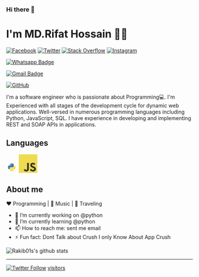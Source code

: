 ### Hi there 👋

# I'm MD.Rifat Hossain 👨‍💻

<a href="https://www.facebook.com/m.rifath.hossain" target="_blank"><img src="https://img.shields.io/badge/Facebook-%231877F2.svg?&style=flat-square&logo=facebook&logoColor=white" alt="Facebook"></a>
[![Twitter](https://img.shields.io/badge/-Twitter-222222?style=flat-square&logo=twitter&logoColor=white&link=https://twitter.com/rifat_hossain21/)](https://twitter.com/rifat_hossain21/)
[![Stack Overflow](https://img.shields.io/badge/-Stack%20Overflow-222222?style=flat-square&logo=stack-overflow&logoColor=white&link=https://stackoverflow.com/users/7938471/rifat-h?tab=profile)](https://stackoverflow.com/users/7938471/rifat-h?tab=profile)
<a href="https://www.instagram.com/rakibul107/" target="_blank"><img src="https://img.shields.io/badge/Instagram-%23E4405F.svg?&style=flat-square&logo=instagram&logoColor=white" alt="Instagram"></a>

[![Whatsapp Badge](https://img.shields.io/badge/-Whatsapp-4CA143?style=flat-square&labelColor=4CA143&logo=whatsapp&logoColor=white&link=https://api.whatsapp.com/send?phone=+8801627390757&text=Rakib)](https://api.whatsapp.com/send?phone=+8801627390757&text=Rakib)

[![Gmail Badge](https://img.shields.io/badge/-Gmail-c14438?style=flat-square&logo=Gmail&logoColor=white&link=mailto:rakib.ang3@gmail.com)](mailto:rakib.ang3@gmail.com)

[![GitHub](https://img.shields.io/badge/-GitHub-181717?style=flat-square&logo=github&link=https://github.com/druvo/)](https://github.com/rakib01/)

I'm a software engineer who is passionate about Programming💻. I'm Experienced with all stages of the development cycle for dynamic web applications. Well-versed in numerous programming languages including Python, JavaScript, SQL. I have experience in developing and implementing REST and SOAP APIs in applications.

## Languages

<code><img height="30" src="https://raw.githubusercontent.com/github/explore/80688e429a7d4ef2fca1e82350fe8e3517d3494d/topics/python/python.png"></code>
<code><img height="50" src="https://raw.githubusercontent.com/github/explore/80688e429a7d4ef2fca1e82350fe8e3517d3494d/topics/javascript/javascript.png"></code>

## About me

:heart: Programming | :black_heart: Music | :blue_heart: Traveling

- 🔭 I’m currently working on @python
- 🌱 I’m currently learning @python
- 📫 How to reach me: sent me email
- ⚡️ Fun fact: Dont Talk about Crush I only Know About App Crush

![Rakib01s's github stats](https://github-readme-stats.vercel.app/api?username=rakib01&show_icons=true&hide_border=true)

---

[![Twitter Follow](https://img.shields.io/twitter/follow/rakib_ang3?style=social)](https://twitter.com/rakib_ang3)
[visitors](https://visitor-badge.glitch.me/badge?page_id=rakib01.rakib01)
